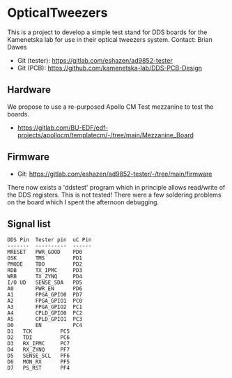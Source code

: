# OpticalTweezers
This is a project to develop a simple test stand for DDS boards for the Kamenetska lab for use in their optical tweezers system.  Contact:  Brian Dawes

 * Git (tester): https://gitlab.com/eshazen/ad9852-tester
 * Git (PCB): https://github.com/kamenetska-lab/DDS-PCB-Design

## Hardware

We propose to use a re-purposed Apollo CM Test mezzanine to test the boards.

 * https://gitlab.com/BU-EDF/edf-projects/apollocm/templatecm/-/tree/main/Mezzanine_Board

## Firmware

 * Git: https://gitlab.com/eshazen/ad9852-tester/-/tree/main/firmware

There now exists a 'ddstest' program which in principle allows read/write of the DDS registers.  This is not tested!  There were a few soldering problems on the board which I spent the afternoon debugging.

## Signal list

```
DDS Pin  Tester pin  uC Pin
-------  ----------  ------
MRESET   PWR_GOOD    PD0
OSK      TMS         PD1
PMODE    TDO         PD2
RDB      TX_IPMC     PD3
WRB      TX_ZYNQ     PD4
I/O UD   SENSE_SDA   PD5
A0       PWR_EN      PD6
A1       FPGA_GPIO0  PD7
A2       FPGA_GPIO1  PC0
A3       FPGA_GPIO2  PC1
A4       CPLD_GPIO0  PC2
A5       CPLD_GPIO1  PC3
D0       EN          PC4
D1	 TCK         PC5
D2	 TDI         PC6
D3	 RX_IPMC     PC7
D4	 RX_ZYNQ     PF7
D5	 SENSE_SCL   PF6
D6	 MON_RX      PF5
D7	 PS_RST      PF4
```
